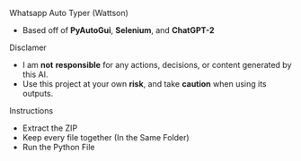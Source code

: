 Whatsapp Auto Typer (Wattson)

- Based off of **PyAutoGui**, **Selenium**, and **ChatGPT-2**

Disclamer

- I am **not** **responsible** for any actions, decisions, or content generated by this AI.
- Use this project at your own **risk**, and take **caution** when using its outputs.

Instructions

- Extract the ZIP
- Keep every file together (In the Same Folder)
- Run the Python File
